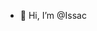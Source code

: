 - 👋 Hi, I’m @Issac

<!---
Issac-2/Issac-2 is a ✨ special ✨ repository because its `README.md` (this file) appears on your GitHub profile.
You can click the Preview link to take a look at your changes.
--->
